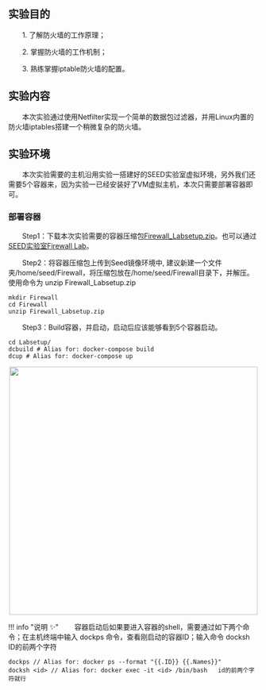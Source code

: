 ## 实验目的

&emsp;&emsp;1. 了解防火墙的工作原理；

&emsp;&emsp;2. 掌握防火墙的工作机制；

&emsp;&emsp;3. 熟练掌握iptable防火墙的配置。


## 实验内容

&emsp;&emsp;本次实验通过使用Netfilter实现一个简单的数据包过滤器，并用Linux内置的防火墙iptables搭建一个稍微复杂的防火墙。

## 实验环境

&emsp;&emsp;本次实验需要的主机沿用实验一搭建好的SEED实验室虚拟环境，另外我们还需要5个容器来，因为实验一已经安装好了VM虚拟主机，本次只需要部署容器即可。

###  部署容器

&emsp;&emsp;Step1：下载本次实验需要的容器压缩包[Firewall_Labsetup.zip](https://gitee.com/hitsz-cslab/net-work-security/tree/master/stupkt)。也可以通过[SEED实验室Firewall Lab](https://seedsecuritylabs.org/Labs_20.04/Networking/Firewall/)。

&emsp;&emsp;Step2：将容器压缩包上传到Seed镜像环境中, 建议新建一个文件夹/home/seed/Firewall，将压缩包放在/home/seed/Firewall目录下，并解压。使用命令为 unzip Firewall_Labsetup.zip
   
    mkdir Firewall
    cd Firewall
    unzip Firewall_Labsetup.zip

&emsp;&emsp;Step3：Build容器，并启动，启动后应该能够看到5个容器启动。
    
    cd Labsetup/
    dcbuild # Alias for: docker-compose build
    dcup # Alias for: docker-compose up

<center><img src="../assets/1-2.png" width = 500></center>


!!! info "说明 :sparkles:"
&emsp;&emsp;容器启动后如果要进入容器的shell，需要通过如下两个命令；在主机终端中输入 dockps 命令，查看刚启动的容器ID；输入命令 docksh ID的前两个字符
    
    dockps // Alias for: docker ps --format "{{.ID}} {{.Names}}"
    docksh <id> // Alias for: docker exec -it <id> /bin/bash   id的前两个字符就行
